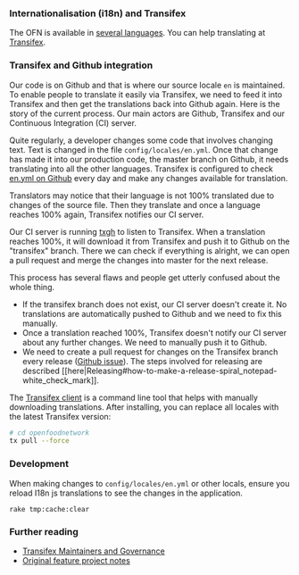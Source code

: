 ### Internationalisation (i18n) and Transifex

The OFN is available in [several languages](http://community.openfoodnetwork.org/t/localisation-ofn-in-your-language/397). You can help translating at [Transifex](https://www.transifex.com/open-food-foundation/open-food-network/).

### Transifex and Github integration

Our code is on Github and that is where our source locale `en` is maintained. To enable people to translate it easily via Transifex, we need to feed it into Transifex and then get the translations back into Github again. Here is the story of the current process. Our main actors are Github, Transifex and our Continuous Integration (CI) server.

Quite regularly, a developer changes some code that involves changing text. Text is changed in the file `config/locales/en.yml`. Once that change has made it into our production code, the master branch on Github, it needs translating into all the other languages. Transifex is configured to check [en.yml on Github](https://raw.githubusercontent.com/openfoodfoundation/openfoodnetwork/master/config/locales/en.yml) every day and make any changes available for translation.

Translators may notice that their language is not 100% translated due to changes of the source file. Then they translate and once a language reaches 100% again, Transifex notifies our CI server.

Our CI server is running [txgh](https://github.com/transifex/txgh) to listen to Transifex. When a translation reaches 100%, it will download it from Transifex and push it to Github on the "transifex" branch. There we can check if everything is alright, we can open a pull request and merge the changes into master for the next release.

This process has several flaws and people get utterly confused about the whole thing.

* If the transifex branch does not exist, our CI server doesn't create it. No translations are automatically pushed to Github and we need to fix this manually.
* Once a translation reached 100%, Transifex doesn't notify our CI server about any further changes. We need to manually push it to Github.
* We need to create a pull request for changes on the Transifex branch every release ([Github issue](https://github.com/openfoodfoundation/openfoodnetwork/issues/1549)). The steps involved for releasing are described [[here|Releasing#how-to-make-a-release-spiral_notepad-white_check_mark]].

The [Transifex client](https://github.com/transifex/transifex-client) is a command line tool that helps with manually downloading translations. After installing, you can replace all locales with the latest Transifex version:
```sh
# cd openfoodnetwork
tx pull --force
```
### Development
When making changes to `config/locales/en.yml` or other locals, ensure you reload I18n js translations to see the changes in the application.
```
rake tmp:cache:clear
```


### Further reading

* [Transifex Maintainers and Governance](https://community.openfoodnetwork.org/t/transifex-maintainers-and-governance/867)
* [Original feature project notes](http://community.openfoodnetwork.org/t/internationalisation-project-notes/312)
